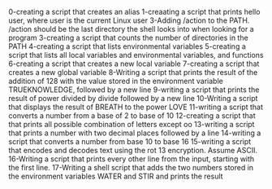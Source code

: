 0-creating a script that creates an alias
1-creaating a script that prints hello user, where user is the current Linux user
3-Adding /action to the PATH. /action should be the last directory the shell looks into when looking for a program
3-creating a script that counts the number of directories in the PATH
4-creating a script that lists environmental variables
5-creating a script that lists all local variables and environmental variables, and functions
6-creating a script that creates a new local variable
7-creating a script that creates a new global variable
8-Writing a script that prints the result of the addition of 128 with the value stored in the environment variable TRUEKNOWLEDGE, followed by a new line
9-writing a script that prints the result of power divided by divide followed by a new line
10-Writing a script that displays the result of BREATH to the power LOVE
11-writing a script that converts a number from a base of 2 to base of 10
12-creating a script that that prints all possible combination of letters except oo
13-writing a script that prints a number with two decimal places followed by a line
14-writing a script that converts a number from base 10 to base 16
15-writing a script that encodes and decodes text using the rot 13 encryption. Assume ASCII.
16-Writing a script that prints every other line from the input, starting with the first line.
17-Writing a shell script that adds the two numbers stored in the environment variables WATER and STIR and prints the result
